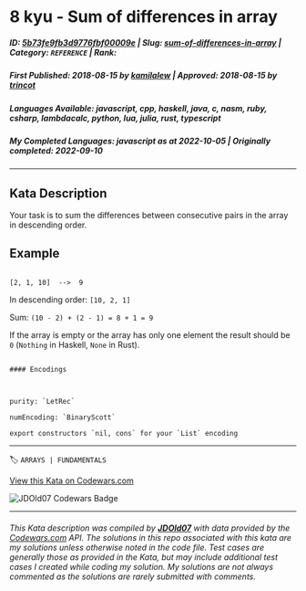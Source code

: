 # 8 kyu - Sum of differences in array

##### **ID**: [5b73fe9fb3d9776fbf00009e](https://www.codewars.com/kata/5b73fe9fb3d9776fbf00009e) | **Slug**: [sum-of-differences-in-array](https://www.codewars.com/kata/5b73fe9fb3d9776fbf00009e) | **Category**: `REFERENCE` | **Rank**: <span style="color:white">8 kyu</span>

##### **First Published**: 2018-08-15 ***by*** [kamilalew](https://www.codewars.com/users/kamilalew) | **Approved**: 2018-08-15 ***by*** [trincot](https://www.codewars.com/users/trincot)

##### **Languages Available**: javascript, cpp, haskell, java, c, nasm, ruby, csharp, lambdacalc, python, lua, julia, rust, typescript

##### **My Completed Languages**: javascript ***as at*** 2022-10-05 | **Originally completed**: 2022-09-10

---

## Kata Description


Your task is to sum the differences between consecutive pairs in the array in descending order.



## Example



```

[2, 1, 10]  -->  9

```



In descending order: `[10, 2, 1]`



Sum: `(10 - 2) + (2 - 1) = 8 + 1 = 9`



If the array is empty or the array has only one element the result should be `0` (`Nothing` in Haskell, `None` in Rust).



~~~if:lambdacalc

#### Encodings



purity: `LetRec`  

numEncoding: `BinaryScott`  

export constructors `nil, cons` for your `List` encoding  

~~~



---


🏷 `ARRAYS | FUNDAMENTALS`


[View this Kata on Codewars.com](https://www.codewars.com/kata/5b73fe9fb3d9776fbf00009e)

![](https://www.codewars.com/users/jdold07/badges/large "JDOld07 Codewars Badge")

---

###### *This Kata description was compiled by [**JDOld07**](https://tpstech.dev) with data provided by the [Codewars.com](https://www.codewars.com) API.  The solutions in this repo associated with this kata are my solutions unless otherwise noted in the code file.  Test cases are generally those as provided in the Kata, but may include additional test cases I created while coding my solution.  My solutions are not always commented as the solutions are rarely submitted with comments.*
